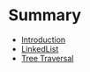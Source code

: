 # Summary

* [Introduction](README.md)
* [LinkedList](chapter1.md)
* [Tree Traversal](tree-traversal.md)


